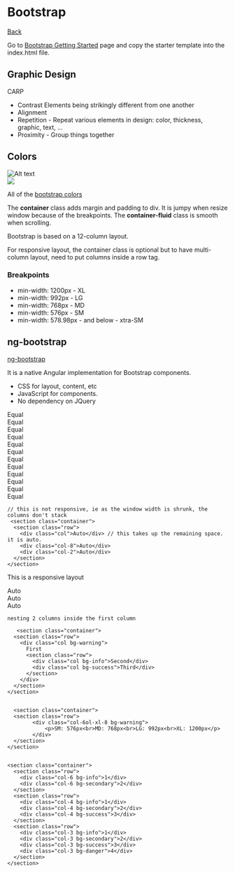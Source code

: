 # Bootstrap
[Back](../README.md)

Go to [Bootstrap Getting Started](https://getbootstrap.com/docs/4.4/getting-started/introduction/) page and copy the starter template into the index.html file.

## Graphic Design

CARP

* Contrast Elements being strikingly different from one another
* Alignment
* Repetition - Repeat various elements in design: color, thickness, graphic, text, ...
* Proximity - Group things together

## Colors

![Alt text](./yellow.svg)  
<img src="./yellow.svg">

All of the [bootstrap colors](./bootstrap-colors.html)

The **container** class adds margin and padding to div. It is jumpy when resize window because of the breakpoints.
The **container-fluid** class is smooth when scrolling.

Bootstrap is based on a 12-column layout.

For responsive layout, the container class is optional but to have multi-column layout, need to put columns inside a row tag.
    <div class="container">
        <div class="row"></div>
    </div>
    
### Breakpoints
* min-width: 1200px - XL
* min-width: 992px - LG
* min-width: 768px - MD
* min-width: 576px - SM
* min-width: 578.98px - and below - xtra-SM




## ng-bootstrap

[ng-bootstrap](https://ng-bootstrap.github.io/#/home)

It is a native Angular implementation for Bootstrap components.

* CSS for layout, content, etc
* JavaScript for components.
* No dependency on JQuery


<section class="container">
      <section class="row">
        <div class="col">Equal</div>
        <div class="col">Equal</div>
        <div class="col">Equal</div>
        <div class="col">Equal</div>
        <div class="col">Equal</div>
        <div class="col">Equal</div>
        <div class="col">Equal</div>
        <div class="col">Equal</div>
        <div class="col">Equal</div>
        <div class="col">Equal</div>
        <div class="col">Equal</div>
        <div class="col">Equal</div>
      </section>
    </section>
    
    // this is not responsive, ie as the window width is shrunk, the columns don't stack
     <section class="container">
      <section class="row">
        <div class="col">Auto</div> // this takes up the remaining space. it is auto.
        <div class="col-8">Auto</div>
        <div class="col-2">Auto</div>
      </section>
    </section>

This is a responsive layout

   <section class="container">
      <section class="row">
        <div class="col-sm">Auto</div>
        <div class="col-sm">Auto</div>
        <div class="col-sm">Auto</div>
      </section>
    </section>
    
    
    nesting 2 columns inside the first column
    
       <section class="container">
      <section class="row">
        <div class="col bg-warning">
          First
          <section class="row">
            <div class="col bg-info">Second</div>
            <div class="col bg-success">Third</div>
          </section>
        </div>
      </section>
    </section>
    
    
      <section class="container">
      <section class="row">
            <div class="col-6ol-xl-8 bg-warning">
                <p>SM: 576px<br>MD: 768px<br>LG: 992px<br>XL: 1200px</p>
            </div>
      </section>
    </section>


    <section class="container">
      <section class="row">
        <div class="col-6 bg-info">1</div>
        <div class="col-6 bg-secondary">2</div>
      </section>
      <section class="row">
        <div class="col-4 bg-info">1</div>
        <div class="col-4 bg-secondary">2</div>
        <div class="col-4 bg-success">3</div>
      </section>
      <section class="row">
        <div class="col-3 bg-info">1</div>
        <div class="col-3 bg-secondary">2</div>
        <div class="col-3 bg-success">3</div>
        <div class="col-3 bg-danger">4</div>
      </section>
    </section>
